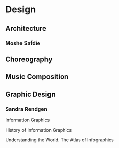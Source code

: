 # Design

## Architecture

### Moshe Safdie

## Choreography

## Music Composition

## Graphic Design

### Sandra Rendgen 

Information Graphics

History of Information Graphics

Understanding the World. The Atlas of Infographics